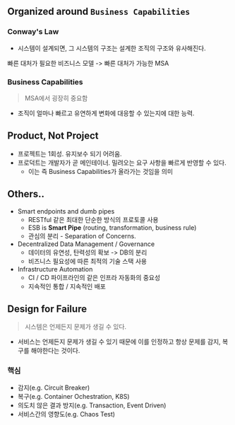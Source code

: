 
## Organized around `Business Capabilities`
### Conway's Law
- 시스템이 설계되면, 그 시스템의 구조는 설계한 조직의 구조와 유사해진다.

빠른 대처가 필요한 비즈니스 모델 -> 빠른 대처가 가능한 MSA

### Business Capabilities
> MSA에서 굉장히 중요함
- 조직이 얼마나 빠르고 유연하게 변화에 대응할 수 있는지에 대한 능력.

## Product, Not Project
- 프로젝트는 1회성. 유지보수 되기 어려움.
- 프로덕트는 개발자가 곧 메인테이너. 밀려오는 요구 사항을 빠르게 반영할 수 있다.
	- 이는 즉 Business Capabilities가 올라가는 것임을 의미

## Others..
- Smart endpoints and dumb pipes
	- RESTful 같은 최대한 단순한 방식의 프로토콜 사용
	- ESB is **Smart Pipe** (routing, transformation, business rule)
	- 관심의 분리 - Separation of Concerns.
- Decentralized Data Management / Governance
	- 데이터의 유연성, 탄력성의 확보 -> DB의 분리
	- 비즈니스 필요성에 따른 최적의 기술 스택 사용
- Infrastructure Automation
	- CI / CD 파이프라인의 같은 인프라 자동화의 중요성
	- 지속적인 통합 / 지속적인 배포

## Design for Failure
> 시스템은 언제든지 문제가 생길 수 있다.
- 서비스는 언제든지 문제가 생길 수 있기 때문에 이를 인정하고 항상 문제를 감지, 복구를 해야한다는 것이다.

### 핵심
- 감지(e.g. Circuit Breaker)
- 복구(e.g. Container Ochestration, K8S)
- 의도치 않은 결과 방지(e.g. Transaction, Event Driven)
- 서비스간의 영향도(e.g. Chaos Test)
